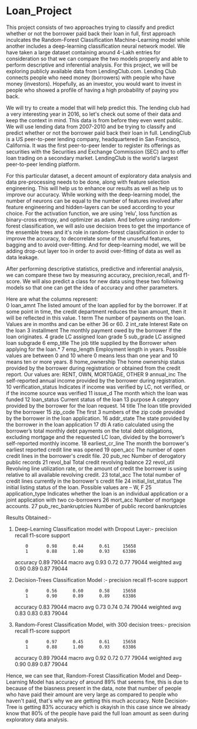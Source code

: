 # Loan_Project
This project consists of two approaches trying to classify and predict whether or not the borrower paid back their loan in full, first approach inculcates the Random-Forest Classification Machine-Learning model while another includes a deep-learning classification neural network model. We have taken a large dataset containing around 4-Lakh entries for consideration so that we can compare the two models properly and able to perform descriptive and inferential analysis. 
For this project, we will be exploring publicly available data from LendingClub.com. Lending Club connects people who need money (borrowers) with people who have money (investors). Hopefully, as an investor, you would want to invest in people who showed a profile of having a high probability of paying you back. 

We will try to create a model that will help predict this.  The lending club had a very interesting year in 2016, so let's check out some of their data and keep the context in mind. This data is from before they even went public.  We will use lending data from 2007-2010 and be trying to classify and predict whether or not the borrower paid back their loan in full. LendingClub is a US peer-to-peer lending company, headquartered in San Francisco, California. It was the first peer-to-peer lender to register its offerings as securities with the Securities and Exchange Commission (SEC) and to offer loan trading on a secondary market. LendingClub is the world's largest peer-to-peer lending platform.


For this particular dataset, a decent amount of exploratory data analysis and data pre-processing needs to be done, along with feature selection engineering. This will help us to enhance our results as well as help us to improve our accuracy. While working with the deep-learning model, the number of neurons can be equal to the number of features involved after feature engineering and hidden-layers can be used according to your choice. For the activation function, we are using 'relu', loss function as binary-cross entropy, and optimizer as adam. And before using random-forest classification, we will aslo use decision trees to get the importance of the ensemble trees and it's role in random-forest classification in order to improve the accuracy, to decorrelate some of the unuseful features, bagging and to avoid over-fitting. And for deep-learning model, we will be adding drop-out layer too in order to avoid over-fitting of data as well as data leakage.

After performing descriptive statistics, predictive and inferential analysis, we can compare these two by measuring accuracy, precision,recall, and f1-score. We will also predict a class for new data using these two following models so that one can get the idea of accuracy and other parameters.


  Here are what the columns represent:  
0	loan_amnt	The listed amount of the loan applied for by the borrower. If at some point in time, the credit department reduces the loan amount, then it will be reflected in this value.
1	term	The number of payments on the loan. Values are in months and can be either 36 or 60.
2	int_rate	Interest Rate on the loan
3	installment	The monthly payment owed by the borrower if the loan originates.
4	grade	LC assigned loan grade
5	sub_grade	LC assigned loan subgrade
6	emp_title	The job title supplied by the Borrower when applying for the loan.*
7	emp_length	Employment length in years. Possible values are between 0 and 10 where 0 means less than one year and 10 means ten or more years.
8	home_ownership	The home ownership status provided by the borrower during registration or obtained from the credit report. Our values are: RENT, OWN, MORTGAGE, OTHER
9	annual_inc	The self-reported annual income provided by the borrower during registration.
10	verification_status	Indicates if income was verified by LC, not verified, or if the income source was verified
11	issue_d	The month which the loan was funded
12	loan_status	Current status of the loan
13	purpose	A category provided by the borrower for the loan request.
14	title	The loan title provided by the borrower
15	zip_code	The first 3 numbers of the zip code provided by the borrower in the loan application.
16	addr_state	The state provided by the borrower in the loan application
17	dti	A ratio calculated using the borrower’s total monthly debt payments on the total debt obligations, excluding mortgage and the requested LC loan, divided by the borrower’s self-reported monthly income.
18	earliest_cr_line	The month the borrower's earliest reported credit line was opened
19	open_acc	The number of open credit lines in the borrower's credit file.
20	pub_rec	Number of derogatory public records
21	revol_bal	Total credit revolving balance
22	revol_util	Revolving line utilization rate, or the amount of credit the borrower is using relative to all available revolving credit.
23	total_acc	The total number of credit lines currently in the borrower's credit file
24	initial_list_status	The initial listing status of the loan. Possible values are – W, F
25	application_type	Indicates whether the loan is an individual application or a joint application with two co-borrowers
26	mort_acc	Number of mortgage accounts.
27	pub_rec_bankruptcies	Number of public record bankruptcies


Results Obtained:-
1. Deep-Learning Classification model with Dropout Layer:-
          precision    recall  f1-score   support

           0       0.98      0.44      0.61     15658
           1       0.88      1.00      0.93     63386

    accuracy                           0.89     79044
   macro avg       0.93      0.72      0.77     79044
weighted avg       0.90      0.89      0.87     79044

2. Decision-Trees Classification Model :-
            precision    recall  f1-score   support

           0       0.56      0.60      0.58     15658
           1       0.90      0.89      0.89     63386

    accuracy                           0.83     79044
   macro avg       0.73      0.74      0.74     79044
weighted avg       0.83      0.83      0.83     79044

3. Random-Forest Classification Model, with 300 decision trees:-
            precision    recall  f1-score   support

           0       0.97      0.45      0.61     15658
           1       0.88      1.00      0.93     63386

    accuracy                           0.89     79044
   macro avg       0.92      0.72      0.77     79044
weighted avg       0.90      0.89      0.87     79044


Hence, we can see that, Random-Forest Classification Model and Deep-Learning Model has accuracy of around 89% that seems fine, this is due to because of the biasness present in the data, note that number of people who have paid their  amount are very large as compared to people who haven't paid, that's why we are getting this much accuracy. Note Decision-Tree is getting 83% accuracy which is okayish in this case since we already know that 80% of the people have paid the full loan amount as seen during exploratory data analysis.
